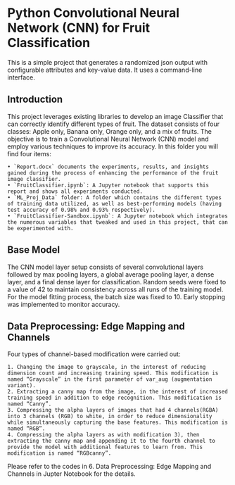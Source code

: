 # Python Convolutional Neural Network (CNN) for Fruit Classification
This is a simple project that generates a randomized json output with configurable attributes and key-value data. It uses a command-line interface.

## Introduction
This project leverages existing libraries to develop an image Classifier that can correctly identify different types of fruit. 
The dataset consists of four classes: Apple only, Banana only, Orange only, and a mix of fruits. 
The objective is to train a Convolutional Neural Network (CNN) model and employ various techniques to improve its accuracy. In this folder you will find four items:

    • `Report.docx` documents the experiments, results, and insights gained during the process of enhancing the performance of the fruit image classifier.
    • `FruitClassifier.ipynb`: A Jupyter notebook that supports this report and shows all experiments conducted.
    • `ML_Proj_Data` folder: A folder which contains the different types of training data utilized, as well as best-performing models (having test accuracy of 0.98% and 0.93% respectively).
    • `FruitClassifier-Sandbox.ipynb`: A Jupyter notebook which integrates the numerous variables that tweaked and used in this project, that can be experimented with.

## Base Model
The CNN model layer setup consists of several convolutional layers followed by max pooling layers, a global average pooling layer, a dense layer, and a final dense layer for classification. 
Random seeds were fixed to a value of 42 to maintain consistency across all runs of the training model.
For the model fitting process, the batch size was fixed to 10. Early stopping was implemented to monitor accuracy.

## Data Preprocessing: Edge Mapping and Channels
Four types of channel-based modification were carried out:

    1. Changing the image to grayscale, in the interest of reducing dimension count and increasing training speed. This modification is named “Grayscale” in the first parameter of var_aug (augmentation variant).
    2. Extracting a canny map from the image, in the interest of increased training speed in addition to edge recognition. This modification is named “Canny”.
    3. Compressing the alpha layers of images that had 4 channels(RGBA) into 3 channels (RGB) to white, in order to reduce dimensionality while simultaneously capturing the base features. This modification is named “RGB”.
    4. Compressing the alpha layers as with modification 3), then extracting the canny map and appending it to the fourth channel to provide the model with additional features to learn from. This modification is named “RGBcanny”.
    
Please refer to the codes in 6. Data Preprocessing: Edge Mapping and Channels in Jupter Notebook for the details. 
